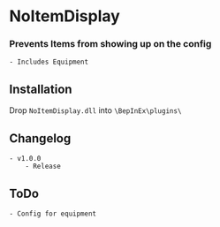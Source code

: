 # NoItemDisplay
### Prevents Items from showing up on the config
	- Includes Equipment

## Installation
Drop `NoItemDisplay.dll` into `\BepInEx\plugins\`

## Changelog
	- v1.0.0
		- Release
		
## ToDo
	- Config for equipment